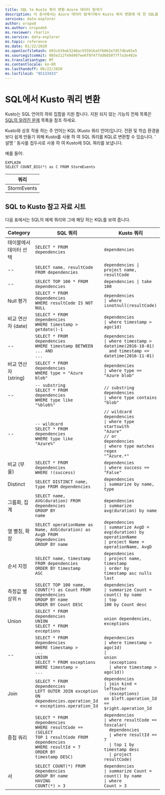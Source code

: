 ```yaml
---
title: SQL to Kusto 쿼리 변환-Azure 데이터 탐색기
description: 이 문서에서는 Azure 데이터 탐색기에서 Kusto 쿼리 변환에 대 한 SQL을 설명 합니다.
services: data-explorer
author: orspod
ms.author: orspodek
ms.reviewer: rkarlin
ms.service: data-explorer
ms.topic: reference
ms.date: 01/22/2020
ms.openlocfilehash: 693c639ab3240ac555916a5f6862e7d57dba65e5
ms.sourcegitcommit: 085e212fe9d497ee6f9f477dd0d5077f7a3e492e
ms.translationtype: MT
ms.contentlocale: ko-KR
ms.lasthandoff: 06/22/2020
ms.locfileid: "85133433"
---
```

# <a name="sql-to-kusto-query-translation"></a>SQL에서 Kusto 쿼리 변환

Kusto는 SQL 언어의 하위 집합을 지원 합니다. 지원 되지 않는 기능의 전체 목록은 [SQL의 알려진 문제](../api/tds/sqlknownissues.md) 목록을 참조 하세요.

Kusto와 상호 작용 하는 주 언어는 KQL (Kusto 쿼리 언어)입니다. 전환 및 학습 환경을 보다 쉽게 만들기 위해 Kusto를 사용 하 여 SQL 쿼리를 KQL로 변환할 수 있습니다. ' 설명 ' 동사를 접두사로 사용 하 여 Kusto에 SQL 쿼리를 보냅니다.

예를 들어:

<!-- csl: https://help.kusto.windows.net:443/Samples -->
```kusto
EXPLAIN 
SELECT COUNT_BIG(*) as C FROM StormEvents 
```

|쿼리|
|---|
|StormEvents<br>| C = count () 요약<br>| 프로젝트 C|

## <a name="sql-to-kusto-cheat-sheet"></a>SQL to Kusto 참고 자료 시트

다음 표에서는 SQL의 예제 쿼리와 그에 해당 하는 KQL를 보여 줍니다.

|Category |SQL 쿼리 |Kusto 쿼리
|---|---|---
테이블에서 데이터 선택 |<code>SELECT * FROM dependencies</code> | <code>dependencies</code>
--|<code>SELECT name, resultCode FROM dependencies</code> |<code>dependencies &#124; project name, resultCode</code>
--|<code>SELECT TOP 100 * FROM dependencies</code> | <code>dependencies &#124; take 100</code>
Null 평가 |<code>SELECT * FROM dependencies<br>WHERE resultCode IS NOT NULL</code> | <code>dependencies<br>&#124; where isnotnull(resultCode)</code>
비교 연산자 (date) |<code>SELECT * FROM dependencies<br>WHERE timestamp > getdate()-1</code>| <code>dependencies<br>&#124; where timestamp > ago(1d)</code>
--|<code>SELECT * FROM dependencies<br>WHERE timestamp BETWEEN ... AND ...</code> |<code>dependencies<br>&#124; where timestamp > datetime(2016-10-01)<br>&nbsp;&nbsp;and timestamp <= datetime(2016-11-01)</code>
비교 연산자 (string)|<code>SELECT * FROM dependencies<br>WHERE type = "Azure blob"</code> |<code>dependencies<br>&#124; where type == "Azure blob"</code>
--|<code>-- substring<br>SELECT * FROM dependencies<br>WHERE type like "%blob%"</code> |<code>// substring<br>dependencies<br>&#124; where type contains "blob"</code>
--|<code>-- wildcard<br>SELECT * FROM dependencies<br>WHERE type like "Azure%"</code> |<code>// wildcard<br>dependencies<br>&#124; where type startswith "Azure"<br>// or<br>dependencies<br>&#124; where type matches regex "^Azure.*"</code>
비교 (부울) |<code>SELECT * FROM dependencies<br>WHERE !(success)</code> |<code>dependencies<br>&#124; where success == "False"</code>
Distinct |<code>SELECT DISTINCT name, type  FROM dependencies</code> |<code>dependencies<br>&#124; summarize by name, type</code>
그룹화, 집계 |<code>SELECT name, AVG(duration) FROM dependencies<br>GROUP BY name</code> |<code>dependencies<br>&#124; summarize avg(duration) by name</code>
열 별칭, 확장 |<code>SELECT operationName as Name, AVG(duration) as AvgD FROM dependencies<br>GROUP BY name</code> |<code>dependencies<br>&#124; summarize AvgD = avg(duration) by operationName<br>&#124; project Name = operationName, AvgD</code>
순서 지정 |<code>SELECT name, timestamp FROM dependencies<br>ORDER BY timestamp ASC</code> |<code>dependencies<br>&#124; project name, timestamp<br>&#124; order by timestamp asc nulls last</code>
측정값 별 상위 n |<code>SELECT TOP 100 name, COUNT(*) as Count FROM dependencies<br>GROUP BY name<br>ORDER BY Count DESC</code> |<code>dependencies<br>&#124; summarize Count = count() by name<br>&#124; top 100 by Count desc</code>
Union |<code>SELECT * FROM dependencies<br>UNION<br>SELECT * FROM exceptions</code> |<code>union dependencies, exceptions</code>
--|<code>SELECT * FROM dependencies<br>WHERE timestamp > ...<br>UNION<br>SELECT * FROM exceptions<br>WHERE timestamp > ...</code> |<code>dependencies<br>&#124; where timestamp > ago(1d)<br>&#124; union<br>&nbsp;&nbsp;(exceptions<br>&nbsp;&nbsp;&#124; where timestamp > ago(1d))</code>
Join |<code>SELECT * FROM dependencies <br>LEFT OUTER JOIN exception<br>ON dependencies.operation_Id = exceptions.operation_Id</code> |<code>dependencies<br>&#124; join kind = leftouter<br>&nbsp;&nbsp;(exceptions)<br>on $left.operation_Id == $right.operation_Id</code>
중첩 쿼리 |<code>SELECT * FROM dependencies<br>WHERE resultCode == <br>(SELECT TOP 1 resultCode FROM dependencies<br>WHERE resultId = 7<br>ORDER BY timestamp DESC)</code> |<code>dependencies<br>&#124; where resultCode == toscalar(<br>&nbsp;&nbsp;dependencies<br>&nbsp;&nbsp;&#124; where resultId == 7<br>&nbsp;&nbsp;&#124; top 1 by timestamp desc<br>&nbsp;&nbsp;&#124; project resultCode)</code>
서 |<code>SELECT COUNT(\*) FROM dependencies<br>GROUP BY name<br>HAVING COUNT(\*) > 3</code> |<code>dependencies<br>&#124; summarize Count = count() by name<br>&#124; where Count > 3</code>|
